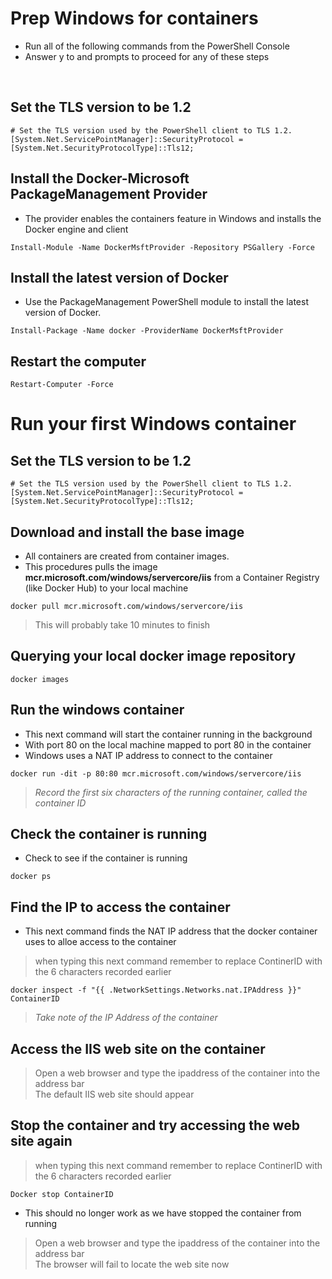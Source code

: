 # Prep Windows for containers
- Run all of the following commands from the PowerShell Console
- Answer y to and prompts to proceed for any of these steps
<br>
<!--
This lab was written with help from these sites
https://docs.microsoft.com/en-us/virtualization/windowscontainers/quick-start/set-up-environment?tabs=Windows-Server
https://docs.microsoft.com/en-us/virtualization/windowscontainers/quick-start/run-your-first-container
https://hub.docker.com/_/microsoft-windows-servercore-iis
-->

## Set the TLS version to be 1.2
```
# Set the TLS version used by the PowerShell client to TLS 1.2.
[System.Net.ServicePointManager]::SecurityProtocol = [System.Net.SecurityProtocolType]::Tls12;
```

## Install the Docker-Microsoft PackageManagement Provider
- The provider enables the containers feature in Windows and installs the Docker engine and client
```
Install-Module -Name DockerMsftProvider -Repository PSGallery -Force
```

## Install the latest version of Docker
- Use the PackageManagement PowerShell module to install the latest version of Docker.
```
Install-Package -Name docker -ProviderName DockerMsftProvider
```

## Restart the computer

```
Restart-Computer -Force
```

# Run your first Windows container

## Set the TLS version to be 1.2
```
# Set the TLS version used by the PowerShell client to TLS 1.2.
[System.Net.ServicePointManager]::SecurityProtocol = [System.Net.SecurityProtocolType]::Tls12;
```


## Download and install the base image
- All containers are created from container images. 
- This procedures pulls the image **mcr.microsoft.com/windows/servercore/iis** from a Container Registry (like  Docker Hub) to your local machine
```
docker pull mcr.microsoft.com/windows/servercore/iis
```
> This will probably take 10 minutes to finish

## Querying your local docker image repository

```
docker images
```

## Run the windows container
- This next command will start the container running in the background
- With port 80 on the local machine mapped to port 80 in the container
- Windows uses a NAT IP address to connect to the container
```
docker run -dit -p 80:80 mcr.microsoft.com/windows/servercore/iis
```

> *Record the first six characters of the running container, called the container ID*

## Check the container is running
- Check to see if the container is running
```
docker ps
```

## Find the IP to access the container
- This next command finds the NAT IP address that the docker container uses to alloe access to the container
> when typing this next command remember to replace ContinerID with the 6 characters recorded earlier
```
docker inspect -f "{{ .NetworkSettings.Networks.nat.IPAddress }}" ContainerID
```

>*Take note of the IP Address of the container*

## Access the IIS web site on the container

> Open a web browser and type the ipaddress of the container into the address bar <br>
> The default IIS web site should appear

## Stop the container and try accessing the web site again

> when typing this next command remember to replace ContinerID with the 6 characters recorded earlier
```
Docker stop ContainerID
```
- This should no longer work as we have stopped the container from running
> Open a web browser and type the ipaddress of the container into the address bar <br>
> The browser will fail to locate the web site now

